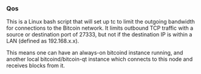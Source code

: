 ### Qos ###

This is a Linux bash script that will set up tc to limit the outgoing bandwidth for connections to the Bitcoin network. It limits outbound TCP traffic with a source or destination port of 27333, but not if the destination IP is within a LAN (defined as 192.168.x.x).

This means one can have an always-on bitcoind instance running, and another local bitcoind/bitcoin-qt instance which connects to this node and receives blocks from it.
